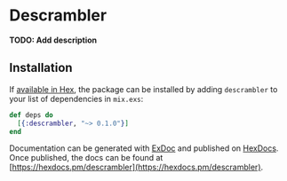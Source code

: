 # Descrambler

**TODO: Add description**

## Installation

If [available in Hex](https://hex.pm/docs/publish), the package can be installed
by adding `descrambler` to your list of dependencies in `mix.exs`:

```elixir
def deps do
  [{:descrambler, "~> 0.1.0"}]
end
```

Documentation can be generated with [ExDoc](https://github.com/elixir-lang/ex_doc)
and published on [HexDocs](https://hexdocs.pm). Once published, the docs can
be found at [https://hexdocs.pm/descrambler](https://hexdocs.pm/descrambler).

